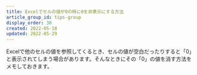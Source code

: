 ```yaml
---
title: Excelでセルの値が0の時に0を非表示にする方法
article_group_id: tips-group
display_order: 30
created: 2022-05-18
updated: 2022-05-29
---
```

Excelで他のセルの値を参照してくるとき、セルの値が空白だったりすると「0」と表示されてしまう場合があります。そんなときにその「0」の値を消す方法をメモしておきます。
